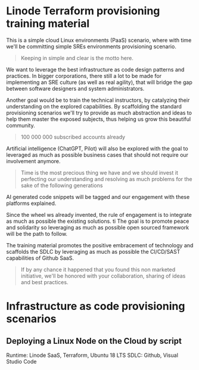 # Linode Terraform provisioning training material

This is a simple cloud Linux environments (PaaS) scenario, where with time we'll be committing simple SREs environments provisioning scenario.

>Keeping in simple and clear is the motto here.

We want to leverage the best infrastructure as code design patterns and practices.
In bigger corporations, there still a lot to be made for implementing an SRE culture (as well as real agility), that will bridge the gap between software designers and system administrators.

Another goal would be to train the technical instructors, by catalyzing their understanding on the explored capabilities.
By scaffolding the standard provisioning scenarios we'll try to provide as much abstraction and ideas to help them master the exposed subjects, thus helping us grow this beautiful community.

>100 000 000 subscribed accounts already

Artificial intelligence (ChatGPT, Pilot) will also be explored with the goal to leveraged as much as possible business cases that should not require our involvement anymore.

>Time is the most precious thing we have and we should invest it perfecting our understanding and resolving as much problems for the sake of the following generations

AI generated code snippets will be tagged and our engagement with these platforms explained.

Since the wheel ws already invented, the rule of engagement is to integrate as much as possible the existing solutions.
ti
The goal is to promote peace and solidarity so leveraging as much as possible open sourced framework will be the path to follow.

The training material promotes the positive embracement of technology and scaffolds the SDLC by leveraging as much as possible the CI/CD/SAST capabilities of Github SaaS.

> If by any chance it happened that you found this non marketed initiative, we'll be honored with your collaboration, sharing of ideas and best practices.

# Infrastructure as code provisioning scenarios

## Deploying a Linux Node on the Cloud by script

Runtime: Linode SaaS, Terraform, Ubuntu 18 LTS
SDLC: Github, Visual Studio Code